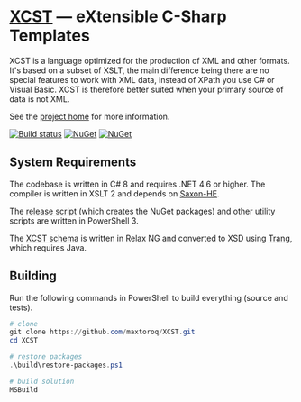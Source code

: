 ﻿[XCST] — eXtensible C-Sharp Templates
=====================================
XCST is a language optimized for the production of XML and other formats. It's based on a subset of XSLT, the main difference being there are no special features to work with XML data, instead of XPath you use C# or Visual Basic. XCST is therefore better suited when your primary source of data is not XML.

See the [project home][XCST] for more information.

[![Build status](https://ci.appveyor.com/api/projects/status/93bvxpo3x4bg2po8?svg=true)](https://ci.appveyor.com/project/maxtoroq/xcst)
[![NuGet](https://img.shields.io/nuget/v/Xcst.Runtime.svg?label=Xcst.Runtime)](https://www.nuget.org/packages/Xcst.Runtime)
[![NuGet](https://img.shields.io/nuget/v/Xcst.Compiler.svg?label=Xcst.Compiler)](https://www.nuget.org/packages/Xcst.Compiler)

System Requirements
-------------------
The codebase is written in C# 8 and requires .NET 4.6 or higher. The compiler is written in XSLT 2 and depends on [Saxon-HE].

The [release script](build/release.ps1) (which creates the NuGet packages) and other utility scripts are written in PowerShell 3.

The [XCST schema](schemas/xcst.rng) is written in Relax NG and converted to XSD using [Trang], which requires Java.

Building
--------
Run the following commands in PowerShell to build everything (source and tests).

```powershell
# clone
git clone https://github.com/maxtoroq/XCST.git
cd XCST

# restore packages
.\build\restore-packages.ps1

# build solution
MSBuild
```

[XCST]: http://maxtoroq.github.io/XCST/
[Saxon-HE]: http://saxon.sf.net/
[Trang]: https://github.com/relaxng/jing-trang
